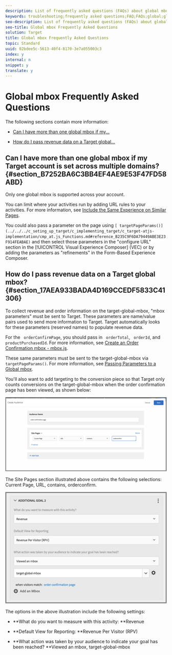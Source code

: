 ```yaml
---
description: List of frequently asked questions (FAQs) about global mboxes.
keywords: troubleshooting;frequently asked questions;FAQ;FAQs;global;global mbox
seo-description: List of frequently asked questions (FAQs) about global mboxes.
seo-title: Global mbox Frequently Asked Questions
solution: Target
title: Global mbox Frequently Asked Questions
topic: Standard
uuid: 02bdee5c-5613-40f4-8170-3e7a055003c3
index: y
internal: n
snippet: y
translate: y
---
```


# Global mbox Frequently Asked Questions

The following sections contain more information: 


* [ Can I have more than one global mbox if my...](../../../c_seting_up_target/c_implementing_target/c_understanding-global-mbox/c_global-mbox-frequently-asked-questions.md#section_B7252BA6C3BB4EF4AE9E53F47FD58ABD) 

* [ How do I pass revenue data on a Target global...](../../../c_seting_up_target/c_implementing_target/c_understanding-global-mbox/c_global-mbox-frequently-asked-questions.md#section_17AEA933BADA4D169CCEDF5833C41306) 



## Can I have more than one global mbox if my Target account is set across multiple domains? {#section_B7252BA6C3BB4EF4AE9E53F47FD58ABD}

Only one global mbox is supported across your account. 

You can limit where your activities run by adding URL rules to your activities. For more information, see [ Include the Same Experience on Similar Pages](../../../c_experiences/t_temtest.md#task_2539D51A18044F82B0D9895636546781). 

You could also pass a parameter on the page using `[ targetPageParams()](../../../c_seting_up_target/c_implementing_target/c_target-atjs-implementation/cmp_at.js_Functions.md#reference_B235C9F6DA79449ABE3E23F914FEABAE)` and then select those parameters in the "configure URL" section in the [!UICONTROL  Visual Experience Composer] (VEC) or by adding the parameters as "refinements" in the Form-Based Experience Composer. 

## How do I pass revenue data on a Target global mbox? {#section_17AEA933BADA4D169CCEDF5833C41306}

To collect revenue and order information on the target-global-mbox, "mbox parameters" must be sent to Target. These parameters are name/value pairs used to send more information to Target. Target automatically looks for these parameters (reserved names) to populate revenue data. 

For the ` orderConfirmPage`, you should pass in ` orderTotal`, ` orderId`, and ` productPurchasedId`. For more information, see [ Create an Order Confirmation mbox - mbox.js](../../../c_seting_up_target/c_implementing_target/t_mbox_download/t_orderconfirm_create.md#task_0036D5F6C062442788BB55E872816D82). 

These same parameters must be sent to the target-global-mbox via ` targetPageParams()`. For more information, see [ Passing Parameters to a Global mbox](../../../c_seting_up_target/c_implementing_target/c_understanding-global-mbox/c_pass_parameters_to_global_mbox.md#concept_33362A04146C4E3C8E7089B65F38B5E5). 

You'll also want to add targeting to the conversion piece so that Target only counts conversions on the target-global-mbox when the order confirmation page has been viewed, as shown below: 

![](assets/revenue1.png) 

The Site Pages section illustrated above contains the following selections: Current Page, URL, contains, orderconfirm. 

![](assets/revenue2.png) 

The options in the above illustration include the following settings: 


* **What do you want to measure with this activity: **Revenue 

* **Default View for Reporting: **Revenue Per Visitor (RPV) 

* **What action was taken by your audience to indicate your goal has been reached? **Viewed an mbox, target-global-mbox 



